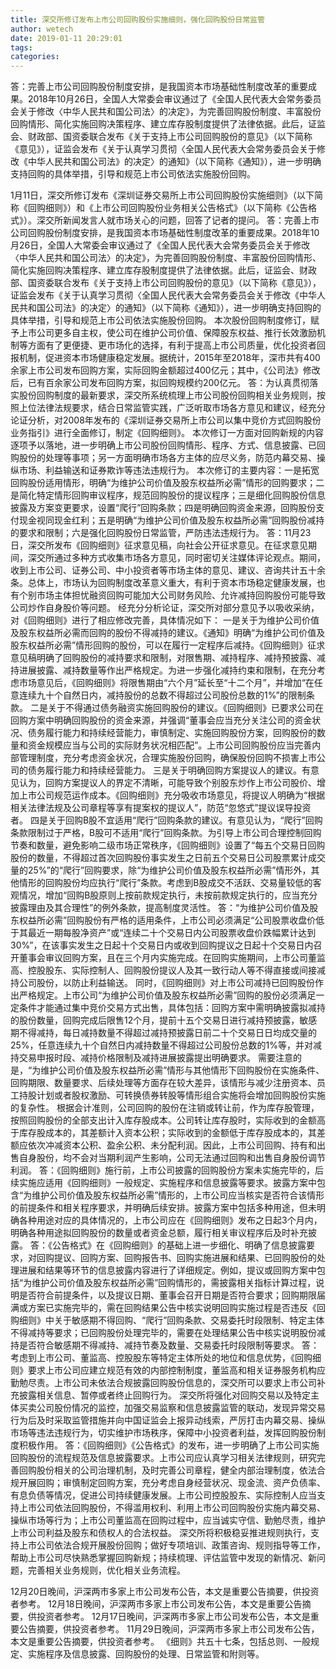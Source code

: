 ```yaml
---
title: 深交所修订发布上市公司回购股份实施细则，强化回购股份日常监管
author: wetech
date: 2019-01-11 20:29:01
tags: 
categories: 
---
```

答：完善上市公司回购股份制度安排，是我国资本市场基础性制度改革的重要成果。2018年10月26日，全国人大常委会审议通过了《全国人民代表大会常务委员会关于修改〈中华人民共和国公司法〉的决定》，为完善回购股份制度、丰富股份回购情形、简化实施回购决策程序、建立库存股制度提供了法律依据。此后，证监会、财政部、国资委联合发布《关于支持上市公司回购股份的意见》（以下简称《意见》），证监会发布《关于认真学习贯彻〈全国人民代表大会常务委员会关于修改《中华人民共和国公司法》的决定〉的通知》（以下简称《通知》），进一步明确支持回购的具体举措，引导和规范上市公司依法实施股份回购。
<!-- more -->
1月11日，深交所修订发布《深圳证券交易所上市公司回购股份实施细则》（以下简称《回购细则》）和《上市公司回购股份业务相关公告格式》（以下简称《公告格式》）。深交所新闻发言人就市场关心的问题，回答了记者的提问。
答：完善上市公司回购股份制度安排，是我国资本市场基础性制度改革的重要成果。2018年10月26日，全国人大常委会审议通过了《全国人民代表大会常务委员会关于修改〈中华人民共和国公司法〉的决定》，为完善回购股份制度、丰富股份回购情形、简化实施回购决策程序、建立库存股制度提供了法律依据。此后，证监会、财政部、国资委联合发布《关于支持上市公司回购股份的意见》（以下简称《意见》），证监会发布《关于认真学习贯彻〈全国人民代表大会常务委员会关于修改《中华人民共和国公司法》的决定〉的通知》（以下简称《通知》），进一步明确支持回购的具体举措，引导和规范上市公司依法实施股份回购。
本次股份回购制度修订，赋予上市公司更多自主权，使公司在维护公司价值、保障股东权益、推行长效激励机制等方面有了更便捷、更市场化的选择，有利于提高上市公司质量，优化投资者回报机制，促进资本市场健康稳定发展。据统计，2015年至2018年，深市共有400余家上市公司发布回购方案，实际回购金额超过400亿元；其中，《公司法》修改后，已有百余家公司发布回购方案，拟回购规模约200亿元。
答：为认真贯彻落实股份回购制度的最新要求，深交所系统梳理上市公司股份回购相关业务规则，按照上位法律法规要求，结合日常监管实践，广泛听取市场各方意见和建议，经充分论证分析，对2008年发布的《深圳证券交易所上市公司以集中竞价方式回购股份业务指引》进行全面修订，制定《回购细则》。
本次修订一方面对回购新规的内容逐项予以落地，进一步明确上市公司股份回购情形、程序、方式、信息披露、已回购股份的处理等事项；另一方面明确市场各方主体的应尽义务，防范内幕交易、操纵市场、利益输送和证券欺诈等违法违规行为。
本次修订的主要内容：一是拓宽回购股份适用情形，明确“为维护公司价值及股东权益所必需”情形的回购要求；二是简化特定情形回购审议程序，规范回购股份的提议程序；三是细化回购股份信息披露及方案变更要求，设置“爬行”回购条款；四是明确回购资金来源，回购股份支付现金视同现金红利；五是明确“为维护公司价值及股东权益所必需”回购股份减持的要求和限制；六是强化回购股份日常监管，严防违法违规行为。
答：11月23日，深交所发布《回购细则》征求意见稿，向社会公开征求意见。在征求意见期间，深交所通过多种方式收集市场各方意见，同时密切关注媒体评论观点。期间，收到上市公司、证券公司、中小投资者等市场主体的意见、建议、咨询共计五十余条。总体上，市场认为回购制度改革意义重大，有利于资本市场稳定健康发展，也有个别市场主体担忧融资回购可能加大公司财务风险、允许减持回购股份可能导致公司炒作自身股价等问题。
经充分分析论证，深交所对部分意见予以吸收采纳，对《回购细则》进行了相应修改完善，具体情况如下：
一是关于为维护公司价值及股东权益所必需而回购的股份不得减持的建议。《通知》明确“为维护公司价值及股东权益所必需”情形回购的股份，可以在履行一定程序后减持。《回购细则》征求意见稿明确了回购股份的减持要求和限制，对限售期、减持程序、减持预披露、减持进展披露、减持数量等作出严格规定。为进一步强化减持约束和限制，在充分考虑市场意见后，《回购细则》将限售期由“六个月”延长至“十二个月”，并增加“在任意连续九十个自然日内，减持股份的总数不得超过公司股份总数的1%”的限制条款。
二是关于不得通过债务融资实施回购股份的建议。《回购细则》已要求公司在回购方案中明确回购股份的资金来源，并强调“董事会应当充分关注公司的资金状况、债务履行能力和持续经营能力，审慎制定、实施回购股份方案，回购股份的数量和资金规模应当与公司的实际财务状况相匹配”。上市公司回购股份应当完善内部管理制度，充分考虑资金状况，合理实施股份回购，确保股份回购不损害上市公司的债务履行能力和持续经营能力。
三是关于明确回购方案提议人的建议。有意见认为，回购方案提议人的界定不清晰，可能导致个别股东炒作上市公司股价、增加上市公司规范运作成本。《回购细则》充分吸收市场意见，将提议人明确为“根据相关法律法规及公司章程等享有提案权的提议人”，防范“忽悠式”提议误导投资者。
四是关于回购B股不宜适用“爬行”回购条款的建议。有意见认为，“爬行”回购条款限制过于严格，B股可不适用“爬行”回购条款。为引导上市公司合理控制回购节奏和数量，避免影响二级市场正常秩序，《回购细则》设置了“每五个交易日回购股份的数量，不得超过首次回购股份事实发生之日前五个交易日公司股票累计成交量的25%”的“爬行”回购要求，除“为维护公司价值及股东权益所必需”情形外，其他情形的回购股份均应执行“爬行”条款。考虑到B股成交不活跃、交易量较低的客观情况，增加“回购B股原则上按前款规定执行，未按前款规定执行的，应当充分披露理由及其合理性”的例外条款，提高制度灵活性。
答：“为维护公司价值及股东权益所必需”回购股份有严格的适用条件，上市公司必须满足“公司股票收盘价低于其最近一期每股净资产”或“连续二十个交易日内公司股票收盘价跌幅累计达到30%”，在该事实发生之日起十个交易日内或收到回购提议之日起十个交易日内召开董事会审议回购方案，且在三个月内实施完成。在回购实施期间，上市公司董监高、控股股东、实际控制人、回购股份提议人及其一致行动人等不得直接或间接减持公司股份，以防止利益输送。
同时，《回购细则》对上市公司减持已回购股份作出严格规定。上市公司“为维护公司价值及股东权益所必需”回购的股份必须满足一定条件才能通过集中竞价交易方式出售，具体包括：回购方案中需明确披露拟减持的股份数量，回购完成后限售12个月，提前十五个交易日进行减持预披露，敏感期不得减持，每日减持数量不得超过减持预披露日前二十个交易日日均成交量的25%，任意连续九十个自然日内减持数量不得超过公司股份总数的1%等，并对减持交易申报时段、减持价格限制及减持进展披露提出明确要求。
需要注意的是，“为维护公司价值及股东权益所必需”情形与其他情形下回购股份在实施条件、回购期限、数量要求、后续处理等方面存在较大差异，该情形与减少注册资本、员工持股计划或者股权激励、可转换债券转股等情形组合实施将会增加回购股份实施的复杂性。
根据会计准则，公司回购的股份在注销或转让前，作为库存股管理，按照回购股份的全部支出计入库存股成本。公司转让库存股时，实际收到的金额高于库存股成本的，其差额计入资本公积；实际收到的金额低于库存股成本的，其差额应依次冲减资本公积、盈余公积、未分配利润。因此，上市公司回购、持有和出售自身股份，均不会对当期利润产生影响，公司无法通过回购和出售自身股份调节利润。
答：《回购细则》施行前，上市公司披露的回购股份方案未实施完毕的，后续实施应适用《回购细则》一般规定、实施程序和信息披露等要求。披露方案中包含“为维护公司价值及股东权益所必需”情形的，上市公司应当核实是否符合该情形的前提条件和相关程序要求，并明确后续安排。披露方案中包括多种用途，但未明确各种用途对应的具体情况的，上市公司应在《回购细则》发布之日起3个月内，明确各种用途拟回购股份的数量或者资金总额，履行相关审议程序后及时补充披露。
答：《公告格式》在《回购细则》的基础上进一步细化、明确了信息披露要求，对回购提议、回购方案、回购报告书、回购实施进展和结果、已回购股份的处理进展和结果等环节的信息披露内容进行了详细规定。例如，提议或回购方案中包括“为维护公司价值及股东权益所必需”回购情形的，需披露相关指标计算过程，说明是否符合前提条件，以及提议日期、董事会召开日期是否符合要求；回购期限届满或方案已实施完毕的，需在回购结果公告中核实说明回购实施过程是否违反《回购细则》中关于敏感期不得回购、“爬行”回购条款、交易委托时段限制、特定主体不得减持等要求；已回购股份处理完毕的，需要在处理结果公告中核实说明股份减持是否符合敏感期不得减持、减持节奏及数量、交易委托时段限制等要求。
答：考虑到上市公司、董监高、控股股东等特定主体所处的地位和信息优势，《回购细则》要求上市公司应建立规范有效的内部控制制度，董监高和相关证券服务机构应勤勉尽责。上市公司未依法合规披露回购股份信息的，深交所可以要求上市公司补充披露相关信息、暂停或者终止回购行为。
深交所将强化对回购交易以及特定主体买卖公司股份情况的监控，加强交易监察和信息披露监管的联动，发现异常交易行为后及时采取监管措施并向中国证监会上报异动线索，严厉打击内幕交易、操纵市场等违法违规行为，切实维护市场秩序，保障中小投资者利益，发挥回购股份制度积极作用。
答：《回购细则》《公告格式》的发布，进一步明确了上市公司实施回购股份的流程规范及信息披露要求。上市公司应认真学习相关法律规则，研究完善回购股份相关的公司治理机制，及时完善公司章程，健全内部治理制度，依法合规开展回购；审慎制定回购方案，充分考虑自身经营状况、现金流、资产负债率、有息负债等情况，促进公司持续健康发展。上市公司控股股东、实际控制人应当支持上市公司依法回购股份，不得滥用权利、利用上市公司回购股份实施内幕交易、操纵市场等行为；上市公司董监高在回购过程中，应当诚实守信、勤勉尽责，维护上市公司利益及股东和债权人的合法权益。
深交所将积极稳妥推进规则执行，支持上市公司依法合规开展股份回购；做好专项培训、政策咨询、规则指导等工作，帮助上市公司尽快熟悉掌握回购新规；持续梳理、评估监管中发现的新情况、新问题，完善相关业务规则，优化相关业务流程。
 
 
12月20日晚间，沪深两市多家上市公司发布公告，本文是重要公告摘要，供投资者参考。
12月18日晚间，沪深两市多家上市公司发布公告，本文是重要公告摘要，供投资者参考。
12月17日晚间，沪深两市多家上市公司发布公告，本文是重要公告摘要，供投资者参考。
11月29日晚间，沪深两市多家上市公司发布公告，本文是重要公告摘要，供投资者参考。
《细则》共五十七条，包括总则、一般规定、实施程序及信息披露、回购股份的处理、日常监管和附则等。
